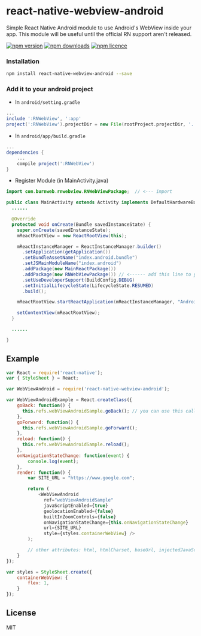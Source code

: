 # react-native-webview-android
Simple React Native Android module to use Android's WebView inside your app.
This module will be useful until the official RN support aren't released.

[![npm version](http://img.shields.io/npm/v/react-native-webview-android.svg?style=flat-square)](https://npmjs.org/package/react-native-webview-android "View this project on npm")
[![npm downloads](http://img.shields.io/npm/dm/react-native-webview-android.svg?style=flat-square)](https://npmjs.org/package/react-native-webview-android "View this project on npm")
[![npm licence](http://img.shields.io/npm/l/react-native-webview-android.svg?style=flat-square)](https://npmjs.org/package/react-native-webview-android "View this project on npm")

### Installation

```bash
npm install react-native-webview-android --save
```

### Add it to your android project

* In `android/setting.gradle`

```gradle
...
include ':RNWebView', ':app'
project(':RNWebView').projectDir = new File(rootProject.projectDir, '../node_modules/react-native-webview-android')
```

* In `android/app/build.gradle`

```gradle
...
dependencies {
    ...
    compile project(':RNWebView')
}
```

* Register Module (in MainActivity.java)

```java
import com.burnweb.rnwebview.RNWebViewPackage;  // <--- import

public class MainActivity extends Activity implements DefaultHardwareBackBtnHandler {
  ......

  @Override
  protected void onCreate(Bundle savedInstanceState) {
    super.onCreate(savedInstanceState);
    mReactRootView = new ReactRootView(this);

    mReactInstanceManager = ReactInstanceManager.builder()
      .setApplication(getApplication())
      .setBundleAssetName("index.android.bundle")
      .setJSMainModuleName("index.android")
      .addPackage(new MainReactPackage())
      .addPackage(new RNWebViewPackage()) // <------ add this line to yout MainActivity class
      .setUseDeveloperSupport(BuildConfig.DEBUG)
      .setInitialLifecycleState(LifecycleState.RESUMED)
      .build();

    mReactRootView.startReactApplication(mReactInstanceManager, "AndroidRNSample", null);

    setContentView(mReactRootView);
  }

  ......

}
```

## Example
```javascript
var React = require('react-native');
var { StyleSheet } = React;

var WebViewAndroid = require('react-native-webview-android');

var WebViewAndroidExample = React.createClass({
    goBack: function() {
      this.refs.webViewAndroidSample.goBack(); // you can use this callbacks to control webview
    },
    goForward: function() {
      this.refs.webViewAndroidSample.goForward();
    },
    reload: function() {
      this.refs.webViewAndroidSample.reload();
    },
    onNavigationStateChange: function(event) {
        console.log(event);
    },
    render: function() {
        var SITE_URL = "https://www.google.com";

        return (
            <WebViewAndroid
              ref="webViewAndroidSample"
              javaScriptEnabled={true}
              geolocationEnabled={false}
              builtInZoomControls={false}
              onNavigationStateChange={this.onNavigationStateChange}
              url={SITE_URL}
              style={styles.containerWebView} />
        );

        // other attributes: html, htmlCharset, baseUrl, injectedJavaScript, disableCookies
    }
});

var styles = StyleSheet.create({
    containerWebView: {
        flex: 1,
    }
});
```

## License
MIT
